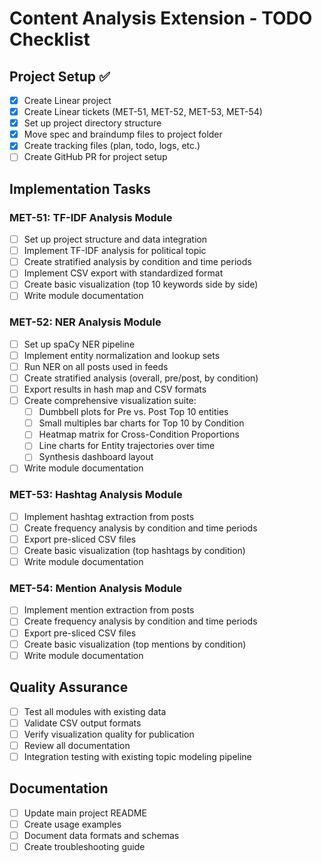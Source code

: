 # Content Analysis Extension - TODO Checklist

## Project Setup ✅
- [x] Create Linear project
- [x] Create Linear tickets (MET-51, MET-52, MET-53, MET-54)
- [x] Set up project directory structure
- [x] Move spec and braindump files to project folder
- [x] Create tracking files (plan, todo, logs, etc.)
- [ ] Create GitHub PR for project setup

## Implementation Tasks

### MET-51: TF-IDF Analysis Module
- [ ] Set up project structure and data integration
- [ ] Implement TF-IDF analysis for political topic
- [ ] Create stratified analysis by condition and time periods
- [ ] Implement CSV export with standardized format
- [ ] Create basic visualization (top 10 keywords side by side)
- [ ] Write module documentation

### MET-52: NER Analysis Module
- [ ] Set up spaCy NER pipeline
- [ ] Implement entity normalization and lookup sets
- [ ] Run NER on all posts used in feeds
- [ ] Create stratified analysis (overall, pre/post, by condition)
- [ ] Export results in hash map and CSV formats
- [ ] Create comprehensive visualization suite:
  - [ ] Dumbbell plots for Pre vs. Post Top 10 entities
  - [ ] Small multiples bar charts for Top 10 by Condition
  - [ ] Heatmap matrix for Cross-Condition Proportions
  - [ ] Line charts for Entity trajectories over time
  - [ ] Synthesis dashboard layout
- [ ] Write module documentation

### MET-53: Hashtag Analysis Module
- [ ] Implement hashtag extraction from posts
- [ ] Create frequency analysis by condition and time periods
- [ ] Export pre-sliced CSV files
- [ ] Create basic visualization (top hashtags by condition)
- [ ] Write module documentation

### MET-54: Mention Analysis Module
- [ ] Implement mention extraction from posts
- [ ] Create frequency analysis by condition and time periods
- [ ] Export pre-sliced CSV files
- [ ] Create basic visualization (top mentions by condition)
- [ ] Write module documentation

## Quality Assurance
- [ ] Test all modules with existing data
- [ ] Validate CSV output formats
- [ ] Verify visualization quality for publication
- [ ] Review all documentation
- [ ] Integration testing with existing topic modeling pipeline

## Documentation
- [ ] Update main project README
- [ ] Create usage examples
- [ ] Document data formats and schemas
- [ ] Create troubleshooting guide
